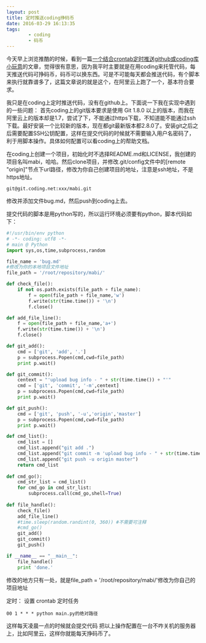 ```yaml
---
layout: post
title: 定时推送coding挣码币
date: 2016-03-29 16:13:35
tags: 
		- coding 
		- 码币
---
```

今天早上浏览推酷的时候，看到一篇[一个结合crontab定时推送github或coding库小玩意](http://www.tuicool.com/articles/iAzQjuz)的文章，觉得很有意思，因为我平时主要就是在用coding来托管代码，每天推送代码可挣码币，码币可以换东西。可是不可能每天都会推送代码，有个脚本来执行就靠谱多了，这篇文章说的就是这个，在阿里云上跑了一个，基本符合要求。

<!-- more -->

我只是在coding上定时推送代码，没有在github上。下面说一下我在实现中遇到的一些问题：
首先coding上的git版本要求是使用 Git 1.8.0 以上的版本，而我在阿里云上的版本却是1.7，尝试了下，不能通过https下载，不知道能不能通过ssh下载。最好安装一个比较新的版本，现在都git最新版本都2.8.0了。安装git之后之后需要配置SSH公钥配置，这样在提交代码的时候就不需要输入用户名密码了，利于用脚本操作。具体如何配置可以看coding上的帮助文档。

在coding上创建一个项目，初始化时不选择README.md和LICENSE，我创建的项目名叫mabi，哈哈。然后clone项目，并修改.git/config文件中的[remote "origin]"节点下url路径，修改为你自己创建项目的地址，注意是ssh地址，不是https地址。
```shell
git@git.coding.net:xxx/mabi.git
```

修改并添加文件bug.md，然后push到coding上去。

提交代码的脚本是用python写的，所以运行环境必须要有python，脚本代码如下：
```python
#!/usr/bin/env python
# -*- coding: utf8 -*-
# main @ Python
import sys,os,time,subprocess,random

file_name = 'bug.md'
#修改为你的本地项目文件地址
file_path = '/root/repository/mabi/'

def check_file():
	if not os.path.exists(file_path + file_name):
		f = open(file_path + file_name,'w')
		f.write(str(time.time()) + '\n')
		f.close()

def add_file_line():
	f = open(file_path + file_name,'a+')
	f.write(str(time.time()) + '\n')
	f.close()

def git_add():
	cmd = ['git', 'add', '.']
	p = subprocess.Popen(cmd,cwd=file_path)
	print p.wait()

def git_commit():
	centext = "'upload bug info - " + str(time.time()) + "'"
	cmd = ['git', 'commit', '-m',centext]
	p = subprocess.Popen(cmd,cwd=file_path)
	print p.wait()

def git_push():
	cmd = ['git', 'push', '-u','origin','master']
	p = subprocess.Popen(cmd,cwd=file_path)
	print p.wait()

def cmd_list():
	cmd_list = []
	cmd_list.append("git add .")
	cmd_list.append("git commit -m 'upload bug info - " + str(time.time()) + "'")
	cmd_list.append("git push -u origin master")
	return cmd_list
	
def cmd_go():
	cmd_str_list = cmd_list()
	for cmd_go in cmd_str_list:
		subprocess.call(cmd_go,shell=True)
		
def file_handle():
	check_file()
	add_file_line()
	#time.sleep(random.randint(0, 360))	#不需要可注释
	#cmd_go()
	git_add()
	git_commit()
	git_push()

if __name__ == "__main__":
	file_handle()	
	print 'done.'
```
修改的地方只有一处，就是file_path = '/root/repository/mabi/'修改为你自己的项目地址

定时：
设置 crontab 定时任务
```shell
00 1 * * * python main.py的绝对路径
```
这样每天凌晨一点的时候就会提交代码
把以上操作配置在一台不咋关机的服务器上，比如阿里云，这样你就能每天挣码币了。
